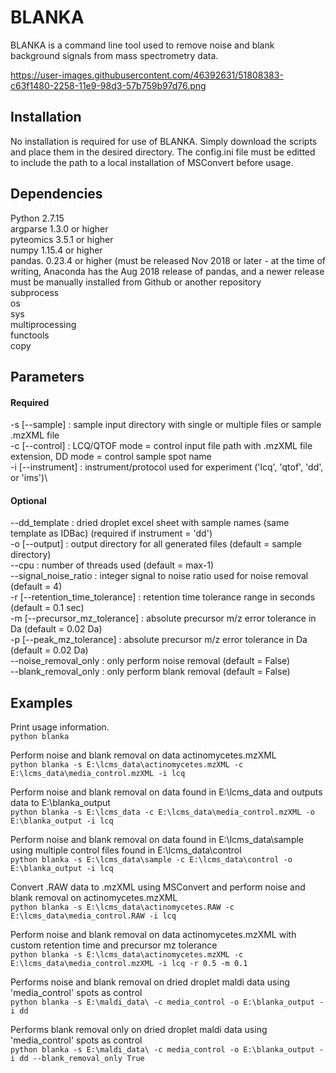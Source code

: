 # BLANKA

BLANKA is a command line tool used to remove noise and blank background signals from mass spectrometry data.

https://user-images.githubusercontent.com/46392631/51808383-c63f1480-2258-11e9-98d3-57b759b97d76.png


## Installation
No installation is required for use of BLANKA. Simply download the scripts and place them in the desired directory. The config.ini file must be editted to include the path to a local installation of MSConvert before usage.

## Dependencies
Python 2.7.15\
argparse 1.3.0 or higher\
pyteomics 3.5.1 or higher\
numpy 1.15.4 or higher\
pandas. 0.23.4 or higher (must be released Nov 2018 or later - at the time of writing, Anaconda has the Aug 2018 release of pandas, and a newer release must be manually installed from Github or another repository\
subprocess\
os\
sys\
multiprocessing\
functools\
copy

## Parameters
#### Required
-s [--sample] : sample input directory with single or multiple files or sample .mzXML file\
-c [--control] : LCQ/QTOF mode = control input file path with .mzXML file extension, 
                 DD mode = control sample spot name\
-i [--instrument] : instrument/protocol used for experiment ('lcq', 'qtof', 'dd', or 'ims')\
#### Optional
--dd_template : dried droplet excel sheet with sample names (same template as IDBac) (required if instrument = 'dd')\
-o [--output] : output directory for all generated files (default = sample directory)\
--cpu : number of threads used (default = max-1)\
--signal_noise_ratio : integer signal to noise ratio used for noise removal (default = 4)\
-r [--retention_time_tolerance] : retention time tolerance range in seconds (default = 0.1 sec)\
-m [--precursor_mz_tolerance] : absolute precursor m/z error tolerance in Da (default = 0.02 Da)\
-p [--peak_mz_tolerance] : absolute precursor m/z error tolerance in Da (default = 0.02 Da)\
--noise_removal_only : only perform noise removal (default = False)\
--blank_removal_only : only perform blank removal (default = False)

## Examples
Print usage information.\
```python blanka```

Perform noise and blank removal on data actinomycetes.mzXML\
```python blanka -s E:\lcms_data\actinomycetes.mzXML -c E:\lcms_data\media_control.mzXML -i lcq```

Perform noise and blank removal on data found in E:\lcms_data and outputs data to E:\blanka_output\
```python blanka -s E:\lcms_data -c E:\lcms_data\media_control.mzXML -o E:\blanka_output -i lcq```

Perform noise and blank removal on data found in E:\lcms_data\sample using multiple control files found in E:\lcms_data\control\
```python blanka -s E:\lcms_data\sample -c E:\lcms_data\control -o E:\blanka_output -i lcq```

Convert .RAW data to .mzXML using MSConvert and perform noise and blank removal on actinomycetes.mzXML\
```python blanka -s E:\lcms_data\actinomycetes.RAW -c E:\lcms_data\media_control.RAW -i lcq```

Perform noise and blank removal on data actinomycetes.mzXML with custom retention time and precursor mz tolerance\
```python blanka -s E:\lcms_data\actinomycetes.mzXML -c E:\lcms_data\media_control.mzXML -i lcq -r 0.5 -m 0.1```

Performs noise and blank removal on dried droplet maldi data using 'media_control' spots as control\
```python blanka -s E:\maldi_data\ -c media_control -o E:\blanka_output -i dd```

Performs blank removal only on dried droplet maldi data using 'media_control' spots as control\
```python blanka -s E:\maldi_data\ -c media_control -o E:\blanka_output -i dd --blank_removal_only True```
